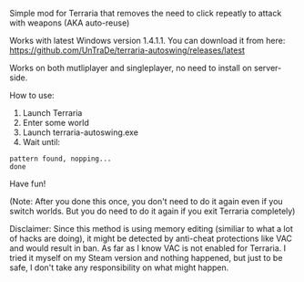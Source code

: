 Simple mod for Terraria that removes the need to click repeatly to attack with weapons (AKA auto-reuse)

Works with latest Windows version 1.4.1.1.
You can download it from here: https://github.com/UnTraDe/terraria-autoswing/releases/latest

Works on both mutliplayer and singleplayer, no need to install on server-side.

How to use:

1. Launch Terraria
2. Enter some world
3. Launch terraria-autoswing.exe
4. Wait until:
```
pattern found, nopping...
done
```

Have fun!

(Note: After you done this once, you don't need to do it again even if you switch worlds. But you do need to do it again if you exit Terraria completely)

Disclaimer: Since this method is using memory editing (similiar to what a lot of hacks are doing), it might be detected by anti-cheat protections like VAC and would result in ban. As far as I know VAC is not enabled for Terraria. I tried it myself on my Steam version and nothing happened, but just to be safe, I don't take any responsibility on what might happen.
